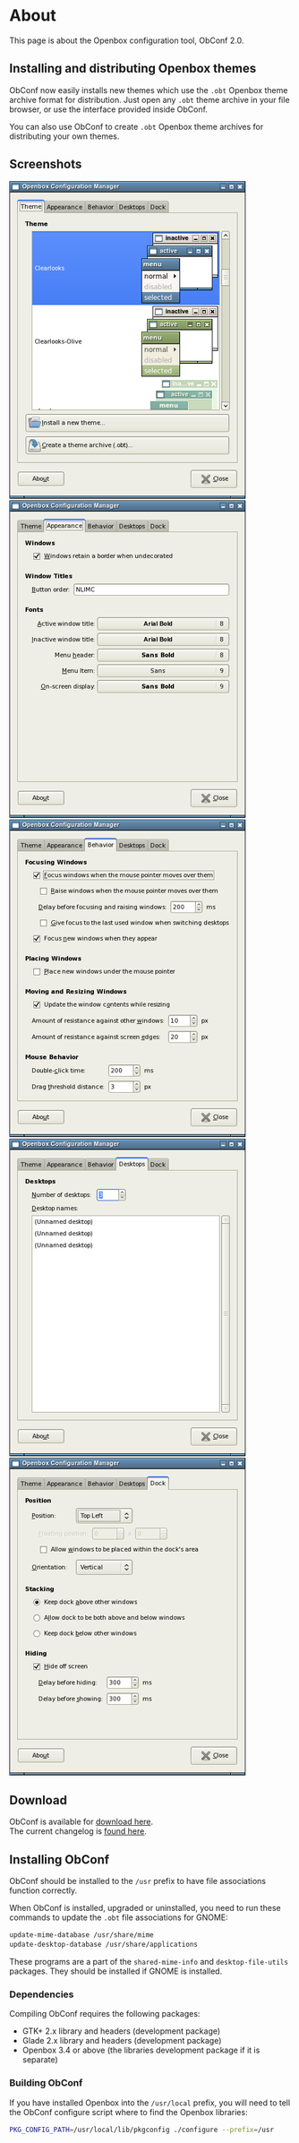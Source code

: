 # About

This page is about the Openbox configuration tool, ObConf 2.0.

## Installing and distributing Openbox themes

ObConf now easily installs new themes which use the `.obt` Openbox theme
archive format for distribution. Just open any `.obt` theme archive in
your file browser, or use the interface provided inside ObConf.

You can also use ObConf to create `.obt` Openbox theme archives for
distributing your own themes.

## Screenshots

![ObConfTheme.png](../assets/img/ObConfTheme.png)
![ObConfAppearance.png](../assets/img/ObConfAppearance.png)
![ObConfBehavior.png](../assets/img/ObConfBehavior.png)
![ObConfDesktops.png](../assets/img/ObConfDesktops.png)
![ObConfDock.png](../assets/img/ObConfDock.png)

## Download

ObConf is available for [download here](../Download.md#obconf-openbox-configuration-tool).<br />
The current changelog is [found here](Changelog.md).

## Installing ObConf

ObConf should be installed to the `/usr` prefix to have file
associations function correctly.

When ObConf is installed, upgraded or uninstalled, you need to run these
commands to update the `.obt` file associations for GNOME:

```bash
update-mime-database /usr/share/mime
update-desktop-database /usr/share/applications
```

These programs are a part of the `shared-mime-info` and `desktop-file-utils` packages.
They should be installed if GNOME is installed.

### Dependencies

Compiling ObConf requires the following packages:

- GTK+ 2.x library and headers (development package)
- Glade 2.x library and headers (development package)
- Openbox 3.4 or above (the libraries development package if it is separate)

### Building ObConf

If you have installed Openbox into the `/usr/local` prefix, you will
need to tell the ObConf configure script where to find the Openbox
libraries:

```bash
PKG_CONFIG_PATH=/usr/local/lib/pkgconfig ./configure --prefix=/usr
```
